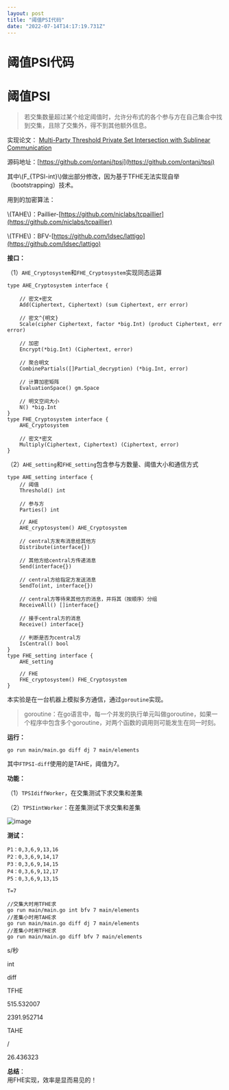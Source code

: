 ```yaml
---
layout: post
title: "阈值PSI代码"
date: "2022-07-14T14:17:19.731Z"
---
```

阈值PSI代码
=======

阈值PSI
=====

> 若交集数量超过某个给定阈值时，允许分布式的各个参与方在自己集合中找到交集，且除了交集外，得不到其他额外信息。

实现论文： [Multi-Party Threshold Private Set Intersection with Sublinear Communication](https://eprint.iacr.org/2020/600)

源码地址：[https://github.com/ontanj/tpsi](https://github.com/ontanj/tpsi)

其中\\(F\_{TPSI-int}\\)做出部分修改，因为基于TFHE无法实现自举（bootstrapping）技术。

用到的加密算法：

\\(TAHE\\)：Paillier-[https://github.com/niclabs/tcpaillier](https://github.com/niclabs/tcpaillier)

\\(TFHE\\)：BFV-[https://github.com/ldsec/lattigo](https://github.com/ldsec/lattigo)

**接口：**

（1）`AHE_Cryptosystem`和`FHE_Cryptosystem`实现同态运算

    type AHE_Cryptosystem interface {
    
        // 密文+密文
        Add(Ciphertext, Ciphertext) (sum Ciphertext, err error)
    
        // 密文^{明文}
        Scale(cipher Ciphertext, factor *big.Int) (product Ciphertext, err error)
        
        // 加密
        Encrypt(*big.Int) (Ciphertext, error)
    
        // 聚合明文
        CombinePartials([]Partial_decryption) (*big.Int, error)
    
        // 计算加密矩阵
        EvaluationSpace() gm.Space
    
        // 明文空间大小
        N() *big.Int
    }
    type FHE_Cryptosystem interface {
        AHE_Cryptosystem
    
        // 密文*密文
        Multiply(Ciphertext, Ciphertext) (Ciphertext, error)
    }
    

（2）`AHE_setting`和`FHE_setting`包含参与方数量、阈值大小和通信方式

    type AHE_setting interface {
    	// 阈值
    	Threshold() int
    
    	// 参与方
    	Parties() int
    
    	// AHE
    	AHE_cryptosystem() AHE_Cryptosystem
    
    	// central方发布消息给其他方
    	Distribute(interface{})
    
    	// 其他方给central方传递消息
    	Send(interface{})
    
    	// central方给指定方发送消息
    	SendTo(int, interface{})
    
    	// central方等待来其他方的消息，并将其（按顺序）分组
    	ReceiveAll() []interface{}
    
    	// 接手central方的消息
    	Receive() interface{}
    
    	// 判断是否为central方
    	IsCentral() bool
    }
    type FHE_setting interface {
    	AHE_setting
    
    	// FHE
    	FHE_cryptosystem() FHE_Cryptosystem
    }
    

本实验是在一台机器上模拟多方通信，通过`goroutine`实现。

> goroutine：在go语言中，每一个并发的执行单元叫做goroutine，如果一个程序中包含多个goroutine，对两个函数的调用则可能发生在同一时刻。

**运行：**

    go run main/main.go diff dj 7 main/elements
    

其中`FTPSI-diff`使用的是TAHE，阈值为7。

**功能：**

（1）`TPSIdiffWorker`，在交集测试下求交集和差集

（2）`TPSIintWorker`：在差集测试下求交集和差集

![image](https://img2022.cnblogs.com/blog/1928790/202207/1928790-20220714220749938-672637813.png)

**测试：**

    P1：0,3,6,9,13,16
    P2：0,3,6,9,14,17
    P3：0,3,6,9,14,15
    P4：0,3,6,9,12,17
    P5：0,3,6,9,13,15
    
    T=7
    
    //交集大时用TFHE求
    go run main/main.go int bfv 7 main/elements
    //差集小时用TAHE求
    go run main/main.go diff dj 7 main/elements
    //差集小时用TFHE求
    go run main/main.go diff bfv 7 main/elements
    

s/秒

int

diff

TFHE

515.532007

2391.952714

TAHE

/

26.436323

**总结**：  
用FHE实现，效率是显而易见的！